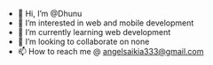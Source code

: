 - 👋 Hi, I’m @Dhunu
- 👀 I’m interested in web and mobile development
- 🌱 I’m currently learning web development
- 💞️ I’m looking to collaborate on none
- 📫 How to reach me @ angelsaikia333@gmail.com 

<!---
Dhunu/Dhunu is a ✨ special ✨ repository because its `README.md` (this file) appears on your GitHub profile.
You can click the Preview link to take a look at your changes.
--->
